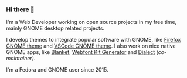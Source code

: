 ### Hi there 👋

I'm a Web Developer working on open source projects in my free time, mainly GNOME desktop related projects.

I develop themes to integrate popular software with GNOME, like [Firefox GNOME theme](https://github.com/rafaelmardojai/firefox-gnome-theme) and [VSCode GNOME theme](https://github.com/rafaelmardojai/vscode-gnome-theme). I also work on nice native GNOME apps, like [Blanket](https://github.com/rafaelmardojai/blanket),  [Webfont Kit Generator](https://github.com/rafaelmardojai/WebfontKitGenerator) and  [Dialect](https://github.com/gi-lom/dialect) *(co-maintainer)*.

I'm a Fedora and GNOME user since 2015.
